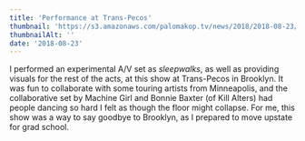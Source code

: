 ```yaml
---
title: 'Performance at Trans-Pecos'
thumbnail: 'https://s3.amazonaws.com/palomakop.tv/news/2018/2018-08-23/trans_pecos_flyer.jpg'
thumbnailAlt: ''
date: '2018-08-23'
---
```


<p>
  I performed an experimental A/V set as <i>sleepwalks</i>, as well as providing visuals for the rest of the acts, at this show at Trans-Pecos in Brooklyn. It was fun to collaborate with some touring artists from Minneapolis, and the collaborative set by Machine Girl and Bonnie Baxter (of Kill Alters) had people dancing so hard I felt as though the floor might collapse. For me, this show was a way to say goodbye to Brooklyn, as I prepared to move upstate for grad school.
  </p>
